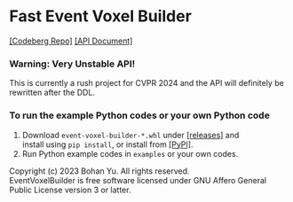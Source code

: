 # Fast Event Voxel Builder
[\[Codeberg Repo\]](https://codeberg.org/ybh1998/EventVoxelBuilder/)
[\[API Document\]](https://ybh1998.codeberg.page/EventVoxelBuilder/)

### Warning: Very Unstable API!
This is currently a rush project for CVPR 2024 and the API will definitely be rewritten after the DDL.

### To run the example Python codes or your own Python code
1. Download `event-voxel-builder-*.whl` under [\[releases\]](https://codeberg.org/ybh1998/LibreDR/releases/) and \
install using `pip install`, or install from [\[PyPI\]](https://pypi.org/project/libredr/).
2. Run Python example codes in `examples` or your own codes.

Copyright (c) 2023 Bohan Yu. All rights reserved. \
EventVoxelBuilder is free software licensed under GNU Affero General Public License version 3 or latter.
